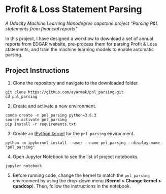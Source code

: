 # Profit & Loss Statement Parsing
*A Udacity Machine Learning Nanodegree capstone project "Parsing P&amp;L statements from financial reports"*

In this project, I have designed a workflow to download a set of annual reports from EDGAR website, pre-process them for parsing Profit & Loss statements, and train the machine learning models to enable automatic parsing.

## Project Instructions

1. Clone the repository and navigate to the downloaded folder.

```
git clone https://github.com/ayarmak/pnl_parsing.git
cd pnl_parsing
```

2. Create and activate a new environment.

```
conda create -n pnl_parsing python=3.6.3
source activate pnl_parsing
pip install -r requirements.txt
```

3. Create an [IPython kernel](http://ipython.readthedocs.io/en/stable/install/kernel_install.html) for the `pnl_parsing` environment. 
```
python -m ipykernel install --user --name pnl_parsing --display-name "pnl_parsing"
```

4. Open Jupyter Notebook to see the list of project notebooks.
```
jupyter notebook
```

5. Before running code, change the kernel to match the `pnl_parsing` environment by using the drop-down menu (**Kernel > Change kernel > quadcop**). Then, follow the instructions in the notebook.

